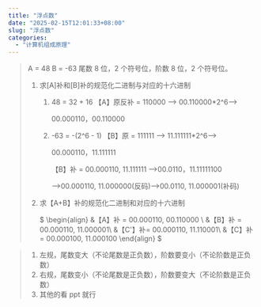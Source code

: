 ```yaml
---
title: "浮点数"
date: "2025-02-15T12:01:33+08:00"
slug: "浮点数"
categories:
  - "计算机组成原理"
---
```


> A = 48 B = -63 尾数 8 位，2 个符号位，阶数 8 位，2 个符号位。
>
> 1. 求[A]补和[B]补的规范化二进制与对应的十六进制
>
>    1. 48 = 32 + 16 【A】原反补 = 110000 --> 00.110000\*2^6-->
>
>       00.000110，00.110000
>
>    2. -63 = -(2^6 - 1) 【B】原 = 111111 --> 11.111111\*2^6-->
>
>       00.000110，11.111111
>
>       【B】补 = 00.000110, 11.111111 -->00.0110，11.11111100
>
>       -->00.000110, 11.000000(反码)-->00.0110, 11.000001(补码)
>
> 2. 求【A+B】补的规范化二进制和对应的十六进制
>
>    $ \begin{align}
>    &【A】补 = 00.000110, 00.110000 \\
>    &【B】补 = 00.000110, 11.000001\\
>    &【C'】补= 00.000110, 11.110001\\
>    &【C】补 = 00.000100, 11.000100
>    \end{align} $

> 1. 左规，尾数变大（不论尾数是正负数），阶数要变小（不论阶数是正负数）
> 2. 右规，尾数变小（不论尾数是正负数），阶数要变大（不论阶数是正负数）
> 3. 其他的看 ppt 就行
